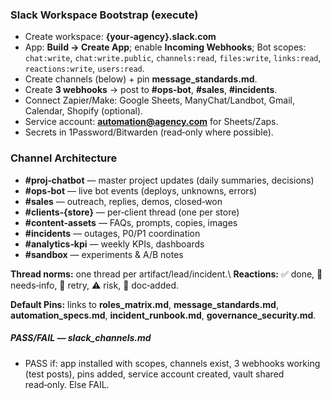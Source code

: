 ### Slack Workspace Bootstrap (execute)

-   Create workspace: **{your‑agency}.slack.com**
-   App: **Build → Create App**; enable **Incoming Webhooks**; Bot scopes: `chat:write`, `chat:write.public`, `channels:read`, `files:write`, `links:read`, `reactions:write`, `users:read`.
-   Create channels (below) + pin **message\_standards.md**.
-   Create **3 webhooks** → post to **#ops‑bot**, **#sales**, **#incidents**.
-   Connect Zapier/Make: Google Sheets, ManyChat/Landbot, Gmail, Calendar, Shopify (optional).
-   Service account: [**automation@agency.com**](mailto:automation@agency.com) for Sheets/Zaps.
-   Secrets in 1Password/Bitwarden (read‑only where possible).

### Channel Architecture

-   **#proj‑chatbot** — master project updates (daily summaries, decisions)
-   **#ops‑bot** — live bot events (deploys, unknowns, errors)
-   **#sales** — outreach, replies, demos, closed‑won
-   **#clients‑{store}** — per‑client thread (one per store)
-   **#content‑assets** — FAQs, prompts, copies, images
-   **#incidents** — outages, P0/P1 coordination
-   **#analytics‑kpi** — weekly KPIs, dashboards
-   **#sandbox** — experiments & A/B notes

**Thread norms:** one thread per artifact/lead/incident.\\
**Reactions:** ✅ done, 🧩 needs‑info, 🔁 retry, ⚠️ risk, 📝 doc‑added.

**Default Pins:** links to **roles\_matrix.md**, **message\_standards.md**, **automation\_specs.md**, **incident\_runbook.md**, **governance\_security.md**.

##### PASS/FAIL — slack\_channels.md

-   PASS if: app installed with scopes, channels exist, 3 webhooks working (test posts), pins added, service account created, vault shared read‑only. Else FAIL.
